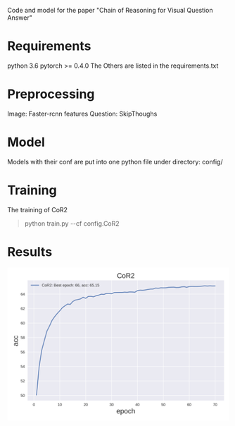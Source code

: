 Code and model for the paper "Chain of Reasoning for Visual Question Answer"

# Requirements
python 3.6
pytorch >= 0.4.0
The Others are listed in the requirements.txt

# Preprocessing
Image: Faster-rcnn features
Question: SkipThoughs

# Model
Models with their conf are put into one python file under directory: config/

# Training
The training of CoR2 
>  python train.py --cf config.CoR2

# Results
![CoR2](./figure/CoR2.png)




